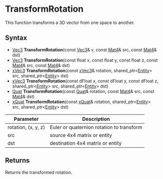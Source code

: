 # TransformRotation

This function transforms a 3D vector from one space to another.

## Syntax

- [Vec3](Vec3.md) **TransformRotation**(const [Vec3](Vec3.md)& v, const [Mat4](Mat4.md)& src, const [Mat4](Mat4.md)& dst)
- [Vec3](Vec3.md) **TransformRotation**(const float x, const float y, const float z, const [Mat4](Mat4.md)& src, const [Mat4](Mat4.md)& dst)
- [xVec3](xVec3.md) **TransformRotation**(const [xVec3](xVec3.md)& rotation, shared_ptr<[Entity](Entity.md)\> src, shared_ptr<[Entity](Entity.md)\> dst)
- [xVec3](xVec3.md) **TransformRotation**(const dFloat x, const dFloat y, const dFloat z, shared_ptr<[Entity](Entity.md)\> src, shared_ptr<[Entity](Entity.md)\> dst)
- [Quat](Quat.md) **TransformRotation**(const [Quat](Quat.md)& rotation, const [Mat4](Mat4.md)& src, const [Mat4](Mat4.md)& dst)
- [xQuat](xQuat.md) **TransformRotation**(const [xQuat](xQuat.md)& rotation, shared_ptr<[Entity](Entity.md)\> src, shared_ptr<[Entity](Entity.md)\> dst)

Parameter | Description
---|---
rotation, (x, y, z) | Euler or quaternion rotation to transform
src | source 4x4 matrix or entity
dst | destination 4x4 matrix or entity

## Returns

Returns the transformed rotation.
